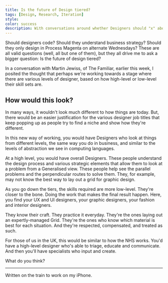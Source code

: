 ```yaml
---
title: Is the future of Design tiered?
tags: [Design, Research, Iteration]
style: 
color: success
description: With conversations around whether Designers should "x" abound. Is there an argument for a tiered approach to Design?
---
```


Should designers code? Should they understand business strategy? Should they only design in Process Magenta on alternate Wednesdays? These are all valid questions (well, all but one of them), but they all drive me to ask a bigger question: Is the future of design tiered?

In a conversation with Martin Jewiss, of The Familiar, earlier this week, I posited the thought that perhaps we're working towards a stage where there are various levels of designer, based on how high-level or low-level their skill sets are.

## How would this look?
In many ways, it wouldn't look much different to how things are today. But, there would be an easier justification for the various designer job titles that keep popping up as people try to find a niche and show how they're different. 

In this new way of working, you would have Designers who look at things from different levels, the same way you do in business, and similar to the levels of abstraction we see in computing languages.

At a high level, you would have overall Designers. These people understand the design process and various strategic elements that allow them to look at a problem from a Generalised view. These people help see the parallel problems and the perpendicular routes to solve them. They, for example, may not know the best way to lay out a grid for graphic design. 

As you go down the tiers, the skills required are more low-level. They're closer to the bone. Doing the work that makes the final result happen. Here, you find your UX and UI designers, your graphic designers, your fashion and interior designers.

They know their craft. They practice it everyday. They're the ones laying out an expertly-managed Grid. They're the ones who know which material is best for each situation. And they're respected, compensated, and treated as such.

For those of us in the UK, this would be similar to how the NHS works. You'd have a high-level designer who's able to triage, educate and communicate. And then you'll have specialists who input and create. 

What do you think?

---

Written on the train to work on my iPhone. 